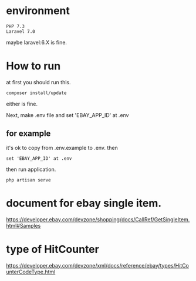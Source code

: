 # environment

```
PHP 7.3
Laravel 7.0
```

maybe laravel:6.X is fine.


# How to run

at first you should run this.
```
composer install/update
```

either is fine.

Next,
make .env file and set 'EBAY_APP_ID' at .env

## for example

it's ok to copy from .env.example to .env.
then
```
set 'EBAY_APP_ID' at .env
```

then
run application.

```
php artisan serve 
```

# document for ebay single item.

https://developer.ebay.com/devzone/shopping/docs/CallRef/GetSingleItem.html#Samples

# type of HitCounter

https://developer.ebay.com/devzone/xml/docs/reference/ebay/types/HitCounterCodeType.html